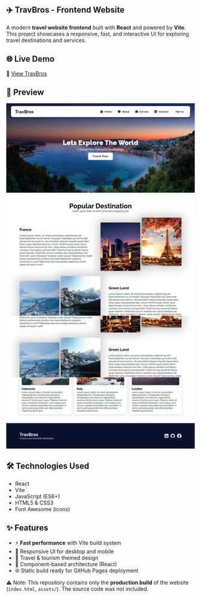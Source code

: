 ## ✈️ TravBros - Frontend Website

A modern **travel website frontend** built with **React** and powered by **Vite**.  
This project showcases a responsive, fast, and interactive UI for exploring travel destinations and services.  

## 🌐 Live Demo
🔗 [View TravBros](https://your-username.github.io/travbros-frontend/)  

## 👀 Preview
![TravBros Preview](preview.png)

## 🛠️ Technologies Used
- React  
- Vite  
- JavaScript (ES6+)  
- HTML5 & CSS3  
- Font Awesome (icons)  

## ✨ Features
- ⚡ **Fast performance** with Vite build system  
- 🎨 Responsive UI for desktop and mobile  
- 📍 Travel & tourism themed design  
- 🧩 Component-based architecture (React)  
- 🌐 Static build ready for GitHub Pages deployment  

⚠️ Note: This repository contains only the **production build** of the website (`index.html`, `assets/`). The source code was not included.  
